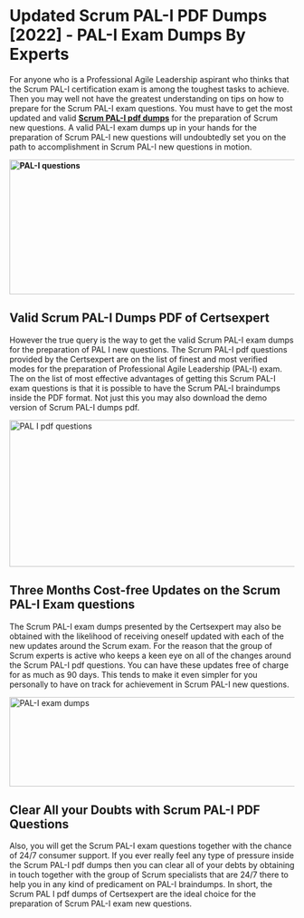 <h1><strong>Updated Scrum PAL-I PDF Dumps [2022] - PAL-I Exam Dumps By Experts&nbsp;</strong></h1>
<p><span style="font-weight: 400;">For anyone who is a Professional Agile Leadership aspirant who thinks that the Scrum PAL-I certification exam is among the toughest tasks to achieve. Then you may well not have the greatest understanding on tips on how to prepare for the Scrum PAL-I exam questions. You must have to get the most updated and valid <strong><a href="https://www.certsexpert.com/PAL-I-pdf-questions.html">Scrum PAL-I pdf dumps</a></strong> for the preparation of Scrum new questions. A valid  PAL-I exam dumps up in your hands for the preparation of Scrum PAL-I new questions will undoubtedly set you on the path to accomplishment in Scrum PAL-I new questions in motion.</span></p>
<p><span style="font-weight: 400;"><strong><img style="display: block; margin-left: auto; margin-right: auto;" src="https://i.ibb.co/QXh983F/73475278-2429792180625311-4586132736837681152-n.jpg" alt="PAL-I questions" width="632" height="238" /></strong></span></p>
<h2><strong>Valid Scrum PAL-I Dumps PDF of Certsexpert</strong></h2>
<p><span style="font-weight: 400;">However the true query is the way to get the valid Scrum PAL-I exam dumps for the preparation of PAL I new questions. The Scrum PAL-I pdf questions provided by the Certsexpert are on the list of finest and most verified modes for the preparation of Professional Agile Leadership (PAL-I) exam. The on the list of most effective advantages of getting this Scrum PAL-I exam questions is that it is possible to have the Scrum PAL-I braindumps inside the PDF format. Not just this you may also download the demo version of Scrum PAL-I dumps pdf.</span></p>
<p><span style="font-weight: 400;"><img style="display: block; margin-left: auto; margin-right: auto;" src="https://i.ibb.co/Jd8hN2L/76714008-3182067705200142-8735104740007870464-n.jpg" alt="PAL I pdf questions" width="701" height="259" /></span></p>
<h2><strong>Three Months Cost-free Updates on the Scrum PAL-I Exam questions</strong></h2>
<p><span style="font-weight: 400;">The Scrum PAL-I exam dumps presented by the Certsexpert may also be obtained with the likelihood of receiving oneself updated with each of the new updates around the Scrum exam. For the reason that the group of Scrum experts is active who keeps a keen eye on all of the changes around the Scrum PAL-I pdf questions. You can have these updates free of charge for as much as 90 days. This tends to make it even simpler for you personally to have on track for achievement in Scrum PAL-I new questions.</span></p>
<p><span style="font-weight: 400;"><a href="https://www.certsexpert.com/PAL-I-pdf-questions.html"><img style="display: block; margin-left: auto; margin-right: auto;" src="https://i.ibb.co/TMnKrkJ/75398236-424489711531572-5064688549987614720-n.jpg" alt="PAL-I exam dumps" width="714" height="158" /></a></span></p>
<h2><strong>Clear All your Doubts with Scrum PAL-I PDF Questions</strong></h2>
<p>Also, you will get the Scrum PAL-I exam questions together with the chance of 24/7 consumer support. If you ever really feel any type of pressure inside the Scrum PAL-I pdf dumps then you can clear all of your debts by obtaining in touch together with the group of Scrum specialists that are 24/7 there to help you in any kind of predicament on  PAL-I braindumps. In short, the Scrum PAL I pdf dumps of Certsexpert are the ideal choice for the preparation of Scrum PAL-I exam new questions.</p>
